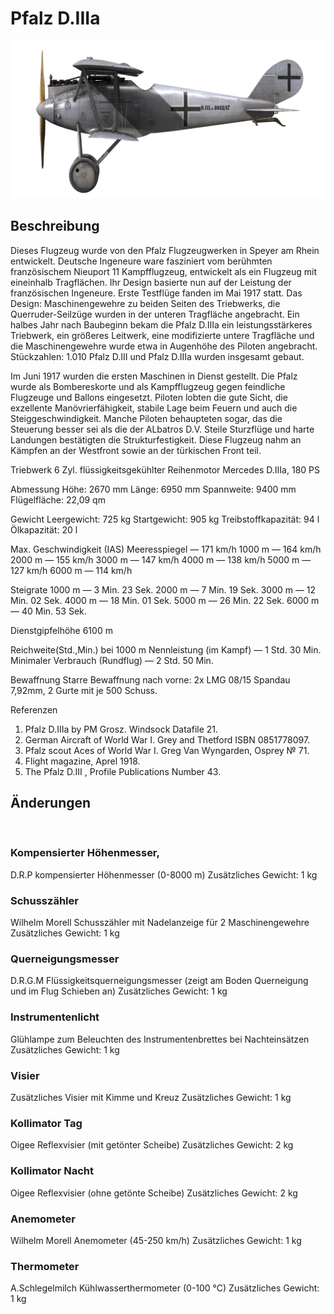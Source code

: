 # Pfalz D.IIIa

![pfalzd3a](../images/pfalzd3a.png)

## Beschreibung

Dieses Flugzeug wurde von den Pfalz Flugzeugwerken in Speyer am Rhein entwickelt. Deutsche Ingeneure ware fasziniert vom berühmten französischem Nieuport 11 Kampfflugzeug, entwickelt als ein Flugzeug mit eineinhalb Tragflächen. Ihr Design basierte nun auf der Leistung der französischen Ingeneure. Erste Testflüge fanden im Mai 1917 statt. Das Design: Maschinengewehre zu beiden Seiten des Triebwerks, die Querruder-Seilzüge wurden in der unteren Tragfläche angebracht. Ein halbes Jahr nach Baubeginn bekam die Pfalz D.IIIa ein leistungsstärkeres Triebwerk, ein größeres Leitwerk, eine modifizierte untere Tragfläche und die Maschinengewehre  wurde etwa in Augenhöhe des Piloten angebracht. Stückzahlen: 1.010 Pfalz D.III und Pfalz D.IIIa wurden insgesamt gebaut.

Im Juni 1917 wurden die ersten Maschinen in Dienst gestellt. Die Pfalz wurde als Bombereskorte und als Kampfflugzeug gegen feindliche Flugzeuge und Ballons eingesetzt. Piloten lobten die gute Sicht, die exzellente Manövrierfähigkeit, stabile Lage beim Feuern und auch die Steiggeschwindigkeit. Manche Piloten behaupteten sogar, das die Steuerung besser sei als die der ALbatros D.V. Steile Sturzflüge und harte Landungen bestätigten die Strukturfestigkeit. Diese Flugzeug nahm an Kämpfen an der Westfront sowie an der türkischen Front teil.


Triebwerk
6 Zyl. flüssigkeitsgekühlter Reihenmotor Mercedes D.IIIa, 180 PS

Abmessung
Höhe: 2670 mm
Länge: 6950 mm
Spannweite: 9400 mm
Flügelfläche: 22,09 qm

Gewicht
Leergewicht: 725 kg
Startgewicht: 905 kg
Treibstoffkapazität: 94 l
Ölkapazität: 20 l

Max. Geschwindigkeit (IAS)
Meeresspiegel — 171 km/h
1000 m — 164 km/h
2000 m — 155 km/h
3000 m — 147 km/h
4000 m — 138 km/h
5000 m — 127 km/h
6000 m — 114 km/h

Steigrate
1000 m —  3 Min. 23 Sek.
2000 m —  7 Min. 19 Sek.
3000 m — 12 Min. 02 Sek.
4000 m — 18 Min. 01 Sek.
5000 m — 26 Min. 22 Sek.
6000 m — 40 Min. 53 Sek.

Dienstgipfelhöhe 6100 m

Reichweite(Std.,Min.) bei 1000 m
Nennleistung (im Kampf)  — 1 Std. 30 Min.
Minimaler Verbrauch (Rundflug) — 2 Std. 50 Min.

Bewaffnung
Starre Bewaffnung nach vorne: 2х LMG 08/15 Spandau 7,92mm, 2 Gurte mit je 500 Schuss.

Referenzen
1) Pfalz D.IIIa by PM Grosz. Windsock Datafile 21.
2) German Aircraft of World War I. Grey and Thetford ISBN 0851778097.
3) Pfalz scout Aces of World War I.  Greg Van Wyngarden, Osprey № 71.
4) Flight magazine, Aprel 1918.
5) The Pfalz D.III , Profile Publications Number 43.

## Änderungen
﻿

### Kompensierter Höhenmesser,

D.R.P kompensierter Höhenmesser (0-8000 m)
Zusätzliches Gewicht: 1 kg
﻿

### Schusszähler

Wilhelm Morell Schusszähler mit Nadelanzeige für 2 Maschinengewehre
Zusätzliches Gewicht: 1 kg
﻿

### Querneigungsmesser

D.R.G.M Flüssigkeitsquerneigungsmesser (zeigt am Boden Querneigung und im Flug Schieben an)
Zusätzliches Gewicht: 1 kg
﻿

### Instrumentenlicht

Glühlampe zum Beleuchten des Instrumentenbrettes bei Nachteinsätzen
Zusätzliches Gewicht: 1 kg
﻿

### Visier

Zusätzliches Visier mit Kimme und Kreuz
Zusätzliches Gewicht: 1 kg
﻿

### Kollimator Tag

Oigee Reflexvisier (mit getönter Scheibe)
Zusätzliches Gewicht: 2 kg
﻿

### Kollimator Nacht

Oigee Reflexvisier (ohne getönte Scheibe)
Zusätzliches Gewicht: 2 kg
﻿

### Anemometer

Wilhelm Morell Anemometer (45-250 km/h)
Zusätzliches Gewicht: 1 kg


### Thermometer

A.Schlegelmilch Kühlwasserthermometer (0-100 °C)
Zusätzliches Gewicht: 1 kg
